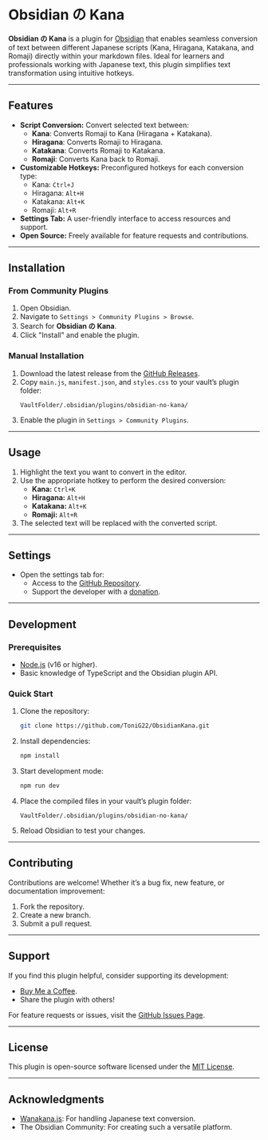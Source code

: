 # Obsidian の Kana

**Obsidian の Kana** is a plugin for [Obsidian](https://obsidian.md) that enables seamless conversion of text between different Japanese scripts (Kana, Hiragana, Katakana, and Romaji) directly within your markdown files. Ideal for learners and professionals working with Japanese text, this plugin simplifies text transformation using intuitive hotkeys.

---

## Features

-   **Script Conversion:** Convert selected text between:
    -   **Kana**: Converts Romaji to Kana (Hiragana + Katakana).
    -   **Hiragana**: Converts Romaji to Hiragana.
    -   **Katakana**: Converts Romaji to Katakana.
    -   **Romaji**: Converts Kana back to Romaji.
-   **Customizable Hotkeys:** Preconfigured hotkeys for each conversion type:
    -   Kana: `Ctrl+J`
    -   Hiragana: `Alt+H`
    -   Katakana: `Alt+K`
    -   Romaji: `Alt+R`
-   **Settings Tab:** A user-friendly interface to access resources and support.
-   **Open Source:** Freely available for feature requests and contributions.

---

## Installation

### From Community Plugins

1. Open Obsidian.
2. Navigate to `Settings > Community Plugins > Browse`.
3. Search for **Obsidian の Kana**.
4. Click "Install" and enable the plugin.

### Manual Installation

1. Download the latest release from the [GitHub Releases](https://github.com/ToniG22/ObsidianNoKana/releases).
2. Copy `main.js`, `manifest.json`, and `styles.css` to your vault’s plugin folder:
    ```
    VaultFolder/.obsidian/plugins/obsidian-no-kana/
    ```
3. Enable the plugin in `Settings > Community Plugins`.

---

## Usage

1. Highlight the text you want to convert in the editor.
2. Use the appropriate hotkey to perform the desired conversion:
    - **Kana:** `Ctrl+K`
    - **Hiragana:** `Alt+H`
    - **Katakana:** `Alt+K`
    - **Romaji:** `Alt+R`
3. The selected text will be replaced with the converted script.

---

## Settings

-   Open the settings tab for:
    -   Access to the [GitHub Repository](https://github.com/ToniG22/ObsidianNoKana).
    -   Support the developer with a [donation](https://www.buymeacoffee.com/tonig22).

---

## Development

### Prerequisites

-   [Node.js](https://nodejs.org/) (v16 or higher).
-   Basic knowledge of TypeScript and the Obsidian plugin API.

### Quick Start

1. Clone the repository:
    ```bash
    git clone https://github.com/ToniG22/ObsidianKana.git
    ```
2. Install dependencies:
    ```bash
    npm install
    ```
3. Start development mode:
    ```bash
    npm run dev
    ```
4. Place the compiled files in your vault’s plugin folder:
    ```
    VaultFolder/.obsidian/plugins/obsidian-no-kana/
    ```
5. Reload Obsidian to test your changes.

---

## Contributing

Contributions are welcome! Whether it’s a bug fix, new feature, or documentation improvement:

1. Fork the repository.
2. Create a new branch.
3. Submit a pull request.

---

## Support

If you find this plugin helpful, consider supporting its development:

-   [Buy Me a Coffee](https://www.buymeacoffee.com/tonig22).
-   Share the plugin with others!

For feature requests or issues, visit the [GitHub Issues Page](https://github.com/ToniG22/ObsidianNoKana/issues).

---

## License

This plugin is open-source software licensed under the [MIT License](https://opensource.org/licenses/MIT).

---

## Acknowledgments

-   [Wanakana.js](https://github.com/WaniKani/WanaKana): For handling Japanese text conversion.
-   The Obsidian Community: For creating such a versatile platform.
